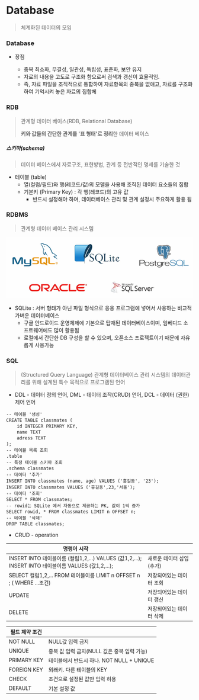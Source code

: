 # Database

> 체계화된 데이터의 모임

### Database

- 장점

  - 중복 최소화, 무결성, 일관성, 독립성, 표준화, 보안 유지
  - 자료의 내용을 고도로 구조화 함으로써 검색과 갱신이 효율적임.
  - 즉, 자료 파일을 조직적으로 통합하여 자료항목의 중복을 없애고, 자료를 구조화하여 기억시켜 놓은 자료의 집합체
  

### RDB

> 관계형 데이터 베이스(RDB, Relational Database)
>
> **키와 값들의 간단한 관계를 '표 형태'로 정리**한 데이터 베이스

##### 스키마(schema) 

>  데이터 베이스에서 자료구조, 표현방법, 관계 등 전반적인 명세를 기술한 것

- 테이블 (table)
  - 열(컬럼/필드)와 행(레코드/값)의 모델을 사용해 조직된 데이터 요소들의 집합
  - 기본키 (Primary Key) : 각 행(레코드)의 고유 값
    - 반드시 설정해야 하며, 데이터베이스 관리 및 관계 설정시 주요하게 활용 됨

### RDBMS

> 관계형 데이터 베이스 관리 시스템

![image-20220816102747687](데이터베이스.assets/image-20220816102747687.png)

- SQLite : 
  서버 형태가 아닌 파일 형식으로 응용 프로그램에 넣어서 사용하는 비교적 가벼운 데이터베이스
  - 구글 안드로이드 운영체제에 기본으로 탑재된 데이터베이스이며, 임베디드 소프트웨어에도 많이 활용됨
  - 로컬에서 간단한 DB 구성을 할 수 있으며, 오픈소스 프로젝트이기 때문에 자유롭게 사용가능

### SQL

> (Structured Query Language) 관계형 데이터베이스 관리 시스템의 데이터관리를 위해 설계된 특수 목적으로 프로그램된 언어

- DDL - 데이터 정의 언어, DML - 데이터 조작(CRUD) 언어, DCL - 데이터 (권한)제어 언어

```sqlite
-- 테이블 '생성'
CREATE TABLE classmates (
	id INTEGER PRIMARY KEY,
    name TEXT
    adress TEXT
);
-- 테이블 목록 조회
.table
-- 특정 테이블 스키마 조회
.schema classmates
-- 데이터 '추가'
INSERT INTO classmates (name, age) VALUES ('홍길동', '23');
INSERT INTO classmates VALUES ('홍길동',23,'서울');
-- 데이터 '조회'
SELECT * FROM classmates;
-- rowid는 SQLite 에서 자동으로 제공하는 PK, 값이 1씩 증가
SELECT rowid, * FROM classmates LIMIT n OFFSET n;
-- 테이블 '삭제'
DROP TABLE classmates;
```

- CRUD - operation

  

| 명령어 시작                                                  |                          |
| ------------------------------------------------------------ | ------------------------ |
| INSERT INTO 테이블이름 (컬럼1,2,...) VALUES (값1,2,...);<br />INSERT INTO 테이블이름 VALUES (값1,2,...); | 새로운 데이터 삽입(추가) |
| SELECT 컬럼1,2,... FROM 테이블이름 LIMIT n OFFSET n ; ( WHERE ...조건) | 저장되어있는 데이터 조회 |
| UPDATE                                                       | 저장되어있는 데이터 갱신 |
| DELETE                                                       | 저장되어있는 데이터 삭제 |

| 필드 제약 조건 |                                             |
| -------------- | ------------------------------------------- |
| NOT NULL       | NULL값 입력 금지                            |
| UNIQUE         | 중복 값 입력 금지(NULL 값은 중복 입력 가능) |
| PRIMARY KEY    | 테이블에서 반드시 하나. NOT NULL + UNIQUE   |
| FOREIGN KEY    | 외래키. 다른 테이블의 KEY                   |
| CHECK          | 조건으로 설정된 값만 입력 허용              |
| DEFAULT        | 기본 설정 값                                |

